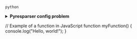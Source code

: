 `python`
<details>
  <summary><b>Pyresparser config problem</b></summary>
  Pyresparser is a simple resume parser used for extracting information from resumes.
  
  <b>Features</b>
  - Extract name
  - Extract email
  - Extract mobile numbers
  - Extract skills
  - Extract total experience
  - Extract college name
  - Extract degree
  - Extract designation
  - Extract company names
  
  <b>Virtual Environment</b>
  - Item 2
    - Sub-item 1
    - Sub-item 2
  - Item 3
  
</details>

// Example of a function in JavaScript
function myFunction() {
console.log("Hello, world!");
}
